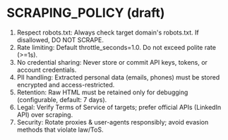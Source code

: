 # SCRAPING_POLICY (draft)

1. Respect robots.txt: Always check target domain's robots.txt. If disallowed, DO NOT SCRAPE.
2. Rate limiting: Default throttle_seconds=1.0. Do not exceed polite rate (>=1s).
3. No credential sharing: Never store or commit API keys, tokens, or account credentials.
4. PII handling: Extracted personal data (emails, phones) must be stored encrypted and access-restricted.
5. Retention: Raw HTML must be retained only for debugging (configurable, default: 7 days).
6. Legal: Verify Terms of Service of targets; prefer official APIs (LinkedIn API) over scraping.
7. Security: Rotate proxies & user-agents responsibly; avoid evasion methods that violate law/ToS.
